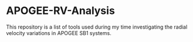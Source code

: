# APOGEE-RV-Analysis
This repository is a list of tools used during my time investigating the radial velocity variations in APOGEE SB1 systems.
